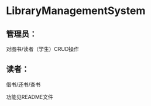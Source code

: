 # LibraryManagementSystem
## 管理员：  
  对图书/读者（学生）CRUD操作  
## 读者：  
  借书/还书/查书  
  
  
 <p> 功能见README文件</p>
